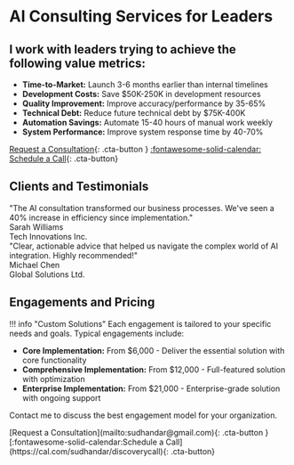 # AI Consulting Services for Leaders

## I work with leaders trying to achieve the following value metrics:

- **Time-to-Market:** Launch 3-6 months earlier than internal timelines
- **Development Costs:** Save $50K-250K in development resources
- **Quality Improvement:** Improve accuracy/performance by 35-65%
- **Technical Debt:** Reduce future technical debt by $75K-400K
- **Automation Savings:** Automate 15-40 hours of manual work weekly
- **System Performance:** Improve system response time by 40-70%

[Request a Consultation](mailto:sudhandar@gmail.com){: .cta-button }
[:fontawesome-solid-calendar: Schedule a Call](https://cal.com/sudhandar/discoverycall){: .cta-button}

## Clients and Testimonials

<div class="testimonial" markdown>
"The AI consultation transformed our business processes. We've seen a 40% increase in efficiency since implementation."

<div class="testimonial-author">Sarah Williams</div>
<div class="testimonial-company">Tech Innovations Inc.</div>
</div>

<div class="testimonial" markdown>
"Clear, actionable advice that helped us navigate the complex world of AI integration. Highly recommended!"

<div class="testimonial-author">Michael Chen</div>
<div class="testimonial-company">Global Solutions Ltd.</div>
</div>

## Engagements and Pricing

!!! info "Custom Solutions"
    Each engagement is tailored to your specific needs and goals. Typical engagements include:

- **Core Implementation:** From $6,000 - Deliver the essential solution with core functionality
- **Comprehensive Implementation:** From $12,000 - Full-featured solution with optimization
- **Enterprise Implementation:** From $21,000 - Enterprise-grade solution with ongoing support

Contact me to discuss the best engagement model for your organization.

<div class="button-group" markdown>
[Request a Consultation](mailto:sudhandar@gmail.com){: .cta-button }
[:fontawesome-solid-calendar:Schedule a Call](https://cal.com/sudhandar/discoverycall){: .cta-button}
</div> 